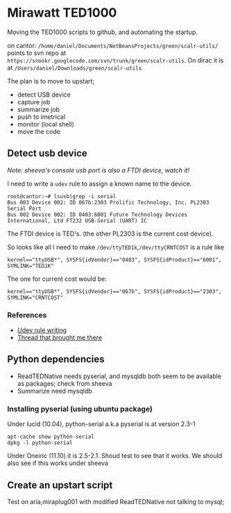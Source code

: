 # Mirawatt TED1000
Moving the TED1000 scripts to github, and automating the startup.

on cantor: `/home/daniel/Documents/NetBeansProjects/green/scalr-utils/` points to
svn repo at `https://snookr.googlecode.com/svn/trunk/green/scalr-utils`.
On dirac it is at `/Users/daniel/Downloads/green/scalr-utils`

    
The plan is to move to upstart;

*   detect USB device
*   capture job
*   summarize job
*   push to imetrical
*   monitor (local shell)
*   move the code

## Detect usb device
_Note: sheeva's console usb port is also a FTDI device, watch it!_

I need to write a `udev` rule to assign a known name to the device.

    root@cantor:~# lsusb|grep -i serial
    Bus 003 Device 002: ID 067b:2303 Prolific Technology, Inc. PL2303 Serial Port
    Bus 002 Device 002: ID 0403:6001 Future Technology Devices International, Ltd FT232 USB-Serial (UART) IC
    
The FTDI device is TED's. (the other PL2303 is the current cost device).

So looks like all I need to make `/dev/ttyTED1k`,`/dev/ttyCRNTCOST` is a rule like
    
    kernel=="ttyUSB*", SYSFS{idVendor}=="0403", SYSFS{idProduct}=="6001", SYMLINK="TED1K"
    
 The one for current cost would be:
    
    kernel=="ttyUSB*", SYSFS{idVendor}=="067b", SYSFS{idProduct}=="2303", SYMLINK="CRNTCOST"

### References

*   [Udev rule writing](http://www.reactivated.net/writing_udev_rules.html#ownership)
*   [Thread that brought me there](http://fixunix.com/ubuntu/494414-serial-ports-ttyusb%7B0-9%7D.html)

 
## Python dependencies

*   ReadTEDNative needs pyserial, and mysqldb both seem to be available as packages; check from sheeva   
*   Summarize need mysqldb

### Installing pyserial (using ubuntu package)
Under lucid (10.04), python-serial a.k.a pyserial is at version 2.3-1

    apt-cache show python-serial
    dpkg -l python-serial

Under Oneiric (11.10) it is 2.5-2.1. Shoud test to see that it works.
We should also see if this works under sheeva


## Create an upstart script
Test on aria,miraplug001 with modified ReadTEDNative not talking to mysql;
